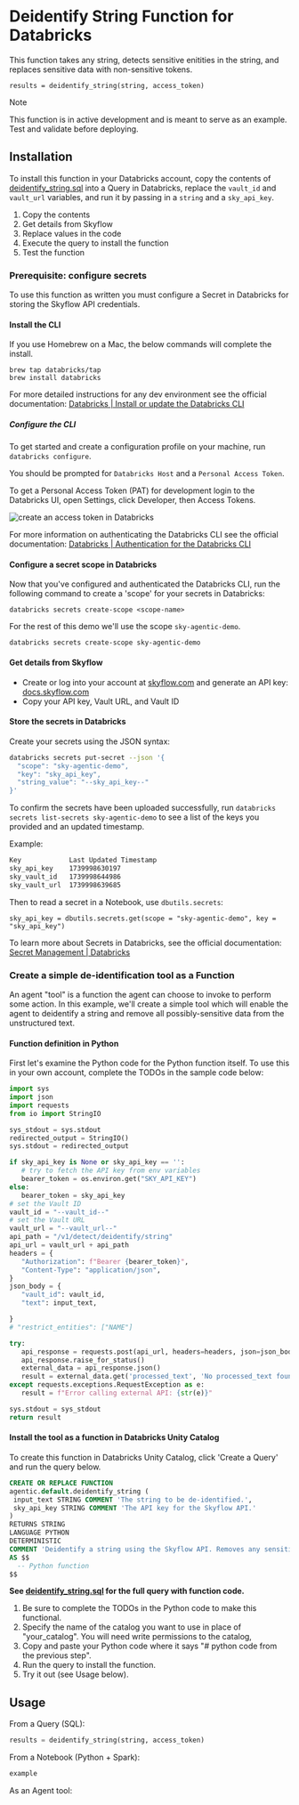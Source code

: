 # Deidentify String Function for Databricks

This function takes any string, detects sensitive enitities in the string, and replaces sensitive data with non-sensitive tokens.

```
results = deidentify_string(string, access_token)
```

> [!NOTE]
> This function is in active development and is meant to serve as an example. Test and validate before deploying.

## Installation

To install this function in your Databricks account, copy the contents of [deidentify_string.sql](/deidentify_string/deidentify_string.sql) into a Query in Databricks, replace the `vault_id` and `vault_url` variables, and run it by passing in a `string` and a `sky_api_key`.

1. Copy the contents
2. Get details from Skyflow
3. Replace values in the code
4. Execute the query to install the function
5. Test the function

### Prerequisite: configure secrets

To use this function as written you must configure a Secret in Databricks for storing the Skyflow API credentials.

#### Install the CLI

If you use Homebrew on a Mac, the below commands will complete the install.

```
brew tap databricks/tap
brew install databricks
```

For more detailed instructions for any dev environment see the official documentation: [Databricks | Install or update the Databricks CLI](https://docs.databricks.com/aws/en/dev-tools/cli/install)

##### Configure the CLI

To get started and create a configuration profile on your machine, run `databricks configure`.

You should be prompted for `Databricks Host` and a `Personal Access Token`. 

To get a Personal Access Token (PAT) for development login to the Databricks UI, open Settings, click Developer, then Access Tokens.

![create an access token in Databricks](/assets/access_tokens_ui.png)

For more information on authenticating the Databricks CLI see the official documentation: [Databricks | Authentication for the Databricks CLI](https://docs.databricks.com/aws/en/dev-tools/cli/authentication)

#### Configure a secret scope in Databricks

Now that you've configured and authenticated the Databricks CLI, run the following command to create a 'scope' for your secrets in Databricks: 

`databricks secrets create-scope <scope-name>`

For the rest of this demo we'll use the scope `sky-agentic-demo`.

`databricks secrets create-scope sky-agentic-demo`

#### Get details from Skyflow

- Create or log into your account at [skyflow.com](https://skyflow.com) and generate an API key: [docs.skyflow.com](https://docs.skyflow.com/api-authentication/)
- Copy your API key, Vault URL, and Vault ID


#### Store the secrets in Databricks

Create your secrets using the JSON syntax:

```sh
databricks secrets put-secret --json '{
  "scope": "sky-agentic-demo",
  "key": "sky_api_key",
  "string_value": "--sky_api_key--"
}'
```

To confirm the secrets have been uploaded successfully, run `databricks secrets list-secrets sky-agentic-demo` to see a list of the keys you provided and an updated timestamp.

Example:

```sh
Key            Last Updated Timestamp
sky_api_key    1739998630197
sky_vault_id   1739998644986
sky_vault_url  1739998639685
```

Then to read a secret in a Notebook, use `dbutils.secrets`:

`sky_api_key = dbutils.secrets.get(scope = "sky-agentic-demo", key = "sky_api_key")`

To learn more about Secrets in Databricks, see the official documentation: [Secret Management | Databricks](https://docs.databricks.com/aws/en/security/secrets)

### Create a simple de-identification tool as a Function

An agent "tool" is a function the agent can choose to invoke to perform some action. In this example, we'll create a simple tool which will enable the agent to deidentify a string and remove all possibly-sensitive data from the unstructured text.

#### Function definition in Python

First let's examine the Python code for the Python function itself. To use this in your own account, complete the TODOs in the sample code below:

```py
import sys
import json
import requests
from io import StringIO

sys_stdout = sys.stdout
redirected_output = StringIO()
sys.stdout = redirected_output

if sky_api_key is None or sky_api_key == '':
   # try to fetch the API key from env variables
   bearer_token = os.environ.get("SKY_API_KEY")
else:
   bearer_token = sky_api_key
# set the Vault ID
vault_id = "--vault_id--"
# set the Vault URL
vault_url = "--vault_url--"
api_path = "/v1/detect/deidentify/string"
api_url = vault_url + api_path
headers = {
   "Authorization": f"Bearer {bearer_token}",
   "Content-Type": "application/json",
}
json_body = {
   "vault_id": vault_id,
   "text": input_text,

}
# "restrict_entities": ["NAME"]

try:
   api_response = requests.post(api_url, headers=headers, json=json_body)
   api_response.raise_for_status()
   external_data = api_response.json()
   result = external_data.get('processed_text', 'No processed_text found')
except requests.exceptions.RequestException as e:
   result = f"Error calling external API: {str(e)}"

sys.stdout = sys_stdout
return result
```

#### Install the tool as a function in Databricks Unity Catalog

To create this function in Databricks Unity Catalog, click 'Create a Query' and run the query below. 

```sql
CREATE OR REPLACE FUNCTION
agentic.default.deidentify_string (
 input_text STRING COMMENT 'The string to be de-identified.',
 sky_api_key STRING COMMENT 'The API key for the Skyflow API.'
)
RETURNS STRING
LANGUAGE PYTHON
DETERMINISTIC
COMMENT 'Deidentify a string using the Skyflow API. Removes any sensitive data from the string and returns a safe string with placeholders in place of sensitive data tokens.'
AS $$
  -- Python function
$$
```

**See [deidentify_string.sql](/deidentify_string/deidentify_string.sql) for the full query with function code.**

1. Be sure to complete the TODOs in the Python code to make this functional. 
2. Specify the name of the catalog you want to use in place of "your_catalog". You will need write permissions to the catalog, 
3. Copy and paste your Python code where it says "# python code from the previous step".
4. Run the query to install the function.
5. Try it out (see Usage below).

## Usage

From a Query (SQL):

```py
results = deidentify_string(string, access_token)
```

From a Notebook (Python + Spark):

```py
example
```

As an Agent tool:

```py

```